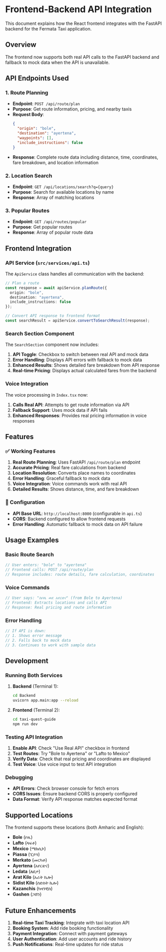 # Frontend-Backend API Integration

This document explains how the React frontend integrates with the FastAPI backend for the Fermata Taxi application.

## Overview

The frontend now supports both real API calls to the FastAPI backend and fallback to mock data when the API is unavailable.

## API Endpoints Used

### 1. Route Planning
- **Endpoint**: `POST /api/route/plan`
- **Purpose**: Get route information, pricing, and nearby taxis
- **Request Body**:
  ```json
  {
    "origin": "bole",
    "destination": "ayertena",
    "waypoints": [],
    "include_instructions": false
  }
  ```
- **Response**: Complete route data including distance, time, coordinates, fare breakdown, and location information

### 2. Location Search
- **Endpoint**: `GET /api/locations/search?q={query}`
- **Purpose**: Search for available locations by name
- **Response**: Array of matching locations

### 3. Popular Routes
- **Endpoint**: `GET /api/routes/popular`
- **Purpose**: Get popular routes
- **Response**: Array of popular route data

## Frontend Integration

### API Service (`src/services/api.ts`)

The `ApiService` class handles all communication with the backend:

```typescript
// Plan a route
const response = await apiService.planRoute({
  origin: "bole",
  destination: "ayertena",
  include_instructions: false
});

// Convert API response to frontend format
const searchResult = apiService.convertToSearchResult(response);
```

### Search Section Component

The `SearchSection` component now includes:

1. **API Toggle**: Checkbox to switch between real API and mock data
2. **Error Handling**: Displays API errors with fallback to mock data
3. **Enhanced Results**: Shows detailed fare breakdown from API response
4. **Real-time Pricing**: Displays actual calculated fares from the backend

### Voice Integration

The voice processing in `Index.tsx` now:

1. **Calls Real API**: Attempts to get route information via API
2. **Fallback Support**: Uses mock data if API fails
3. **Enhanced Responses**: Provides real pricing information in voice responses

## Features

### ✅ Working Features

1. **Real Route Planning**: Uses FastAPI `/api/route/plan` endpoint
2. **Accurate Pricing**: Real fare calculations from backend
3. **Location Resolution**: Converts place names to coordinates
4. **Error Handling**: Graceful fallback to mock data
5. **Voice Integration**: Voice commands work with real API
6. **Detailed Results**: Shows distance, time, and fare breakdown

### 🔧 Configuration

- **API Base URL**: `http://localhost:8000` (configurable in `api.ts`)
- **CORS**: Backend configured to allow frontend requests
- **Error Handling**: Automatic fallback to mock data on API failure

## Usage Examples

### Basic Route Search
```typescript
// User enters: "bole" to "ayertena"
// Frontend calls: POST /api/route/plan
// Response includes: route details, fare calculation, coordinates
```

### Voice Commands
```typescript
// User says: "ከቦሌ ወደ አየርቴና" (from Bole to Ayertena)
// Frontend: Extracts locations and calls API
// Response: Real pricing and route information
```

### Error Handling
```typescript
// If API is down:
// 1. Shows error message
// 2. Falls back to mock data
// 3. Continues to work with sample data
```

## Development

### Running Both Services

1. **Backend** (Terminal 1):
   ```bash
   cd Backend
   uvicorn app.main:app --reload
   ```

2. **Frontend** (Terminal 2):
   ```bash
   cd taxi-quest-guide
   npm run dev
   ```

### Testing API Integration

1. **Enable API**: Check "Use Real API" checkbox in frontend
2. **Test Routes**: Try "Bole to Ayertena" or "Lafto to Mexico"
3. **Verify Data**: Check that real pricing and coordinates are displayed
4. **Test Voice**: Use voice input to test API integration

### Debugging

- **API Errors**: Check browser console for fetch errors
- **CORS Issues**: Ensure backend CORS is properly configured
- **Data Format**: Verify API response matches expected format

## Supported Locations

The frontend supports these locations (both Amharic and English):

- **Bole** (ቦሌ)
- **Lafto** (ላፍቶ)
- **Mexico** (ሜክሲኮ)
- **Piassa** (ፒያሳ)
- **Merkato** (መርካቶ)
- **Ayertena** (አየርቴና)
- **Ledata** (ለደታ)
- **Arat Kilo** (አራት ኪሎ)
- **Sidist Kilo** (ሰድስት ኪሎ)
- **Kazanchis** (ካዛንቺስ)
- **Gashen** (ጋሸን)

## Future Enhancements

1. **Real-time Taxi Tracking**: Integrate with taxi location API
2. **Booking System**: Add ride booking functionality
3. **Payment Integration**: Connect with payment gateways
4. **User Authentication**: Add user accounts and ride history
5. **Push Notifications**: Real-time updates for ride status 